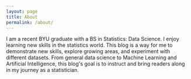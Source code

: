 ```yaml
---
layout: page
title: About
permalink: /about/
---
```


I am a recent BYU graduate with a BS in Statistics: Data Science. I enjoy learning new skills in the statistics world. This blog is a way for me to demonstrate new skills, explore growing areas, and experiment with different datasets. From general data science to Machine Learning and Artificial Intelligence, this blog's goal is to instruct and bring readers along in my journey as a statistician.

